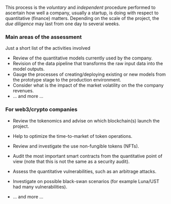 This process is the *voluntary* and *independent* procedure performed to ascertain how well a company, 
usually a startup, is doing with respect to quantitative (finance) matters. Depending on the scale of the
project, the *due diligence* may last from one day to several weeks.


### Main areas of the assessment

Just a short list of the activities involved

- Review of the quantitative models currently used by the company.
- Revision of the data pipeline that transforms the raw input data into the model outputs. 
- Gauge the processes of creating/deploying existing or new models from the prototype stage to the production environment.
- Consider what is the impact of the market volatility on the the company revenues. 
- ... and more ...



### For web3/crypto companies

- Review the tokenomics and advise on which blockchain(s) launch the project.
- Help to optimize the time-to-market of token operations.
- Review and investigate the use non-fungible tokens (NFTs).
- Audit the most important smart contracts from the quantitative point of view (note that this is not the same as a security audit).

- Assess the quantitative vulnerabilities, such as an arbitrage attacks.
- Investigate on possible black-swan scenarios (for example Luna/UST had many vulnerabilities).
- ... and more ...

